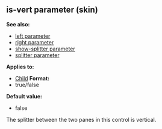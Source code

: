 ## is-vert parameter (skin)
**See also:**
*   [left parameter](/ref/%7Bskin%7D/param/left.md) 
*   [right parameter](/ref/%7Bskin%7D/param/right.md) 
*   [show-splitter parameter](/ref/%7Bskin%7D/param/show-splitter.md) 
*   [splitter parameter](/ref/%7Bskin%7D/param/splitter.md) 
<!-- -->
**Applies to:**
*   [Child](/ref/%7Bskin%7D/control/child.md) <!-- -->
**Format:**
*   true/false
<!-- -->
**Default value:**
*   false


The splitter between the two panes in this control is vertical.